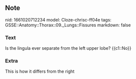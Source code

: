 ## Note
nid: 1661020712234
model: Cloze-chrisc-ff04e
tags: GSSE::Anatomy::Thorax::09._Lungs::Fissures
markdown: false

### Text
<div class='toggle'>
  Is the lingula ever separate from the left upper lobe? {{c1::No}}
</div>

### Extra
<p id="689d8b20-ede0-4c26-8e3c-c9a947254e42" class="">This is how
it differs from the right
